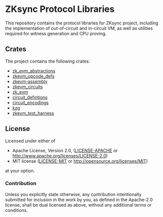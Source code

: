 # ZKsync Protocol Libraries

This repository contains the protocol libraries for ZKsync project,
including the implementation of out-of-circuit and in-circuit VM,
as well as utilities required for witness generation and CPU proving.

## Crates

The project contains the following crates:

- [zk_evm_abstractions](./crates/zk_evm_abstractions/)
- [zkevm_opcode_defs](./crates/zkevm_opcode_defs/)
- [zkevm-assembly](./crates/zkEVM-assembly)
- [zkevm_circuits](./crates/zkevm_circuits/)
- [zk_evm](./crates/zk_evm/)
- [circuit_defintions](./crates/circuit_definitions/)
- [circuit_encodings](./crates/circuit_encodings/)
- [kzg](./crates/kzg/)
- [zkevm_test_harness](./crates/zkevm_test_harness/)

## License

Licensed under either of

 * Apache License, Version 2.0, ([LICENSE-APACHE](LICENSE-APACHE) or http://www.apache.org/licenses/LICENSE-2.0)
 * MIT license ([LICENSE-MIT](LICENSE-MIT) or http://opensource.org/licenses/MIT)

at your option.

### Contribution

Unless you explicitly state otherwise, any contribution intentionally
submitted for inclusion in the work by you, as defined in the Apache-2.0
license, shall be dual licensed as above, without any additional terms or
conditions.
